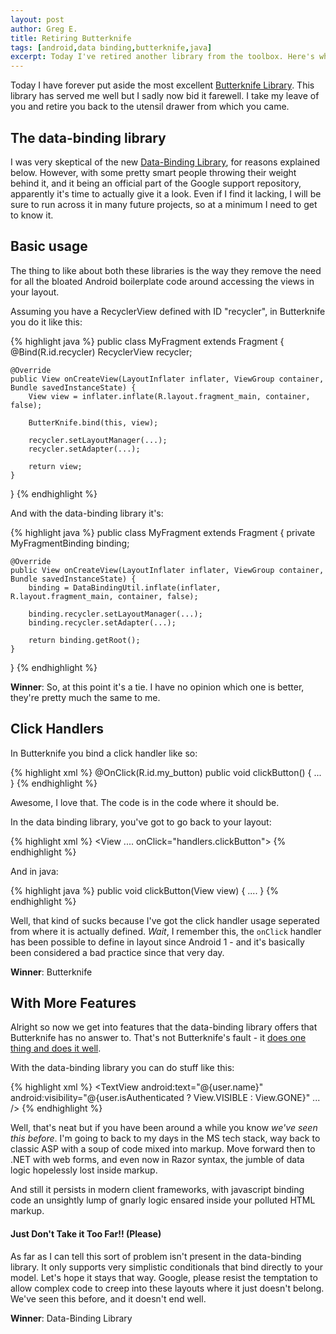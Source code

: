 ```yaml
---
layout: post
author: Greg E.
title: Retiring Butterknife
tags: [android,data binding,butterknife,java]
excerpt: Today I've retired another library from the toolbox. Here's what I'm using now.
---
```

Today I have forever put aside the most excellent [Butterknife Library](https://github.com/JakeWharton/butterknife). This library has served me well but I sadly now bid it farewell. I take my leave of you and retire you back to the utensil drawer from which you came.

## The data-binding library

I was very skeptical of the new [Data-Binding Library](http://developer.android.com/tools/data-binding/guide.html), for reasons explained below. However, with some pretty smart people throwing their weight behind it, and it being an official part of the Google support 
repository, apparently it's time to actually give it a look. Even if I find it lacking, I will be sure to run across it in many future projects, so at a minimum I need to get to know it.

## Basic usage

The thing to like about both these libraries is the way they remove the need for all the bloated Android boilerplate code around accessing the views in your layout. 

Assuming you have a RecyclerView defined with ID "recycler", in Butterknife you do it like this:

{% highlight java %}
public class MyFragment extends Fragment {
    @Bind(R.id.recycler) RecyclerView recycler;

    @Override
    public View onCreateView(LayoutInflater inflater, ViewGroup container, Bundle savedInstanceState) {
        View view = inflater.inflate(R.layout.fragment_main, container, false);

        ButterKnife.bind(this, view);

        recycler.setLayoutManager(...);
        recycler.setAdapter(...);

        return view;
    }
}
{% endhighlight %}

And with the data-binding library it's:

{% highlight java %}
public class MyFragment extends Fragment {
    private MyFragmentBinding binding;

    @Override
    public View onCreateView(LayoutInflater inflater, ViewGroup container, Bundle savedInstanceState) {
        binding = DataBindingUtil.inflate(inflater, R.layout.fragment_main, container, false);

        binding.recycler.setLayoutManager(...);
        binding.recycler.setAdapter(...);

        return binding.getRoot();
    }
}
{% endhighlight %}

**Winner**: So, at this point it's a tie. I have no opinion which one is better, they're pretty much the same to me.

## Click Handlers

In Butterknife you bind a click handler like so:

{% highlight xml %}
@OnClick(R.id.my_button)
public void clickButton() {
    ...
}
{% endhighlight %}

Awesome, I love that. The code is in the code where it should be.

In the data binding library, you've got to go back to your layout:

{% highlight xml %}
<View ....
    onClick="handlers.clickButton">	
{% endhighlight %}

And in java:
 
{% highlight java %}
public void clickButton(View view) {
    ....
}
{% endhighlight %}

Well, that kind of sucks because I've got the click handler usage seperated from where it is actually defined. *Wait*, I remember this, the `onClick` handler has been possible to define in layout since Android 1 - and it's basically been considered a bad practice since that very day. 

**Winner**: Butterknife 

## With More Features

Alright so now we get into features that the data-binding library offers that Butterknife has no answer to. That's not Butterknife's fault - it [does one thing and does it well](https://en.wikipedia.org/wiki/Unix_philosophy).  

With the data-binding library you can do stuff like this:

{% highlight xml %}
<TextView
    android:text="@{user.name}"
    android:visibility="@{user.isAuthenticated ? View.VISIBLE : View.GONE}" ... />
{% endhighlight %}

Well, that's neat but if you have been around a while you know *we've seen this before*. I'm going to back to my days in the MS tech stack, way back to classic ASP with a soup of code mixed into markup. Move forward then to .NET with web forms, and even now in Razor syntax, the jumble of data logic hopelessly lost inside markup. 

And still it persists in modern client frameworks, with javascript binding code an unsightly lump of gnarly logic ensared inside your polluted HTML markup.

#### Just Don't Take it Too Far!! (Please)

As far as I can tell this sort of problem isn't present in the data-binding library. It only supports very simplistic conditionals that bind directly to your model. Let's hope it stays that way. Google, please resist the temptation to allow complex code to creep into these layouts where it just doesn't belong. We've seen this before, and it doesn't end well.
 
**Winner**: Data-Binding Library 


